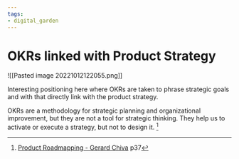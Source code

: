 ```yaml
---
tags: 
- digital_garden
---
```

# OKRs linked with Product Strategy

![[Pasted image 20221012122055.png]]

Interesting positioning here where OKRs are taken to phrase strategic goals and with that directly link with the product strategy.


OKRs are a methodology for strategic planning and organizational improvement, but they are not a tool for strategic thinking. They help us to activate or execute a strategy, but not to design it. [^1]


[^1]: [Product Roadmapping - Gerard Chiva](https://leanpub.com/product-roadmapping-in-practice) p37
